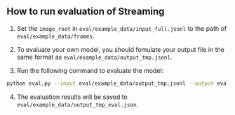 ## How to run evaluation of Streaming

1. Set the `image_root` in `eval/example_data/input_full.jsonl` to the path of `eval/example_data/frames`.

2. To evaluate your own model, you should fomulate your output file in the same format as `eval/example_data/output_tmp.jsonl`.

3. Run the following command to evaluate the model:

```bash
python eval.py --input eval/example_data/output_tmp.jsonl --output eval/example_data/output_tmp_eval.json
```

4. The evaluation results will be saved to `eval/example_data/output_tmp_eval.json`.
